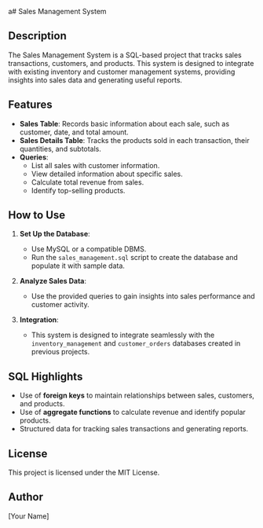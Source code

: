 a# Sales Management System

## Description
The Sales Management System is a SQL-based project that tracks sales transactions, customers, and products. This system is designed to integrate with existing inventory and customer management systems, providing insights into sales data and generating useful reports.

## Features
- **Sales Table**: Records basic information about each sale, such as customer, date, and total amount.
- **Sales Details Table**: Tracks the products sold in each transaction, their quantities, and subtotals.
- **Queries**:
  - List all sales with customer information.
  - View detailed information about specific sales.
  - Calculate total revenue from sales.
  - Identify top-selling products.

## How to Use
1. **Set Up the Database**:
   - Use MySQL or a compatible DBMS.
   - Run the `sales_management.sql` script to create the database and populate it with sample data.

2. **Analyze Sales Data**:
   - Use the provided queries to gain insights into sales performance and customer activity.

3. **Integration**:
   - This system is designed to integrate seamlessly with the `inventory_management` and `customer_orders` databases created in previous projects.

## SQL Highlights
- Use of **foreign keys** to maintain relationships between sales, customers, and products.
- Use of **aggregate functions** to calculate revenue and identify popular products.
- Structured data for tracking sales transactions and generating reports.

## License
This project is licensed under the MIT License.

## Author
[Your Name]
